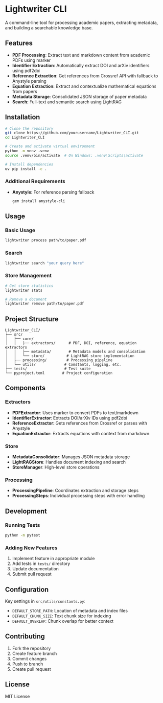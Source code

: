 # Lightwriter CLI

A command-line tool for processing academic papers, extracting metadata, and building a searchable knowledge base.

## Features

- **PDF Processing**: Extract text and markdown content from academic PDFs using marker
- **Identifier Extraction**: Automatically extract DOI and arXiv identifiers using pdf2doi
- **Reference Extraction**: Get references from Crossref API with fallback to Anystyle parsing
- **Equation Extraction**: Extract and contextualize mathematical equations from papers
- **Metadata Storage**: Consolidated JSON storage of paper metadata
- **Search**: Full-text and semantic search using LightRAG

## Installation

```bash
# Clone the repository
git clone https://github.com/yourusername/Lightwriter_CLI.git
cd Lightwriter_CLI

# Create and activate virtual environment
python -m venv .venv
source .venv/bin/activate  # On Windows: .venv\Scripts\activate

# Install dependencies
uv pip install -e .
```

### Additional Requirements

- **Anystyle**: For reference parsing fallback
  ```bash
  gem install anystyle-cli
  ```

## Usage

### Basic Usage

```bash
lightwriter process path/to/paper.pdf
```

### Search

```bash
lightwriter search "your query here"
```

### Store Management

```bash
# Get store statistics
lightwriter stats

# Remove a document
lightwriter remove path/to/paper.pdf
```

## Project Structure

```
Lightwriter_CLI/
├── src/
│   ├── core/
│   │   ├── extractors/      # PDF, DOI, reference, equation extractors
│   │   ├── metadata/        # Metadata models and consolidation
│   │   └── store/          # LightRAG store implementation
│   ├── processing/         # Processing pipeline
│   └── utils/             # Constants, logging, etc.
├── tests/                 # Test suite
└── pyproject.toml        # Project configuration
```

## Components

### Extractors

- **PDFExtractor**: Uses marker to convert PDFs to text/markdown
- **IdentifierExtractor**: Extracts DOI/arXiv IDs using pdf2doi
- **ReferenceExtractor**: Gets references from Crossref or parses with Anystyle
- **EquationExtractor**: Extracts equations with context from markdown

### Store

- **MetadataConsolidator**: Manages JSON metadata storage
- **LightRAGStore**: Handles document indexing and search
- **StoreManager**: High-level store operations

### Processing

- **ProcessingPipeline**: Coordinates extraction and storage steps
- **ProcessingSteps**: Individual processing steps with error handling

## Development

### Running Tests

```bash
python -m pytest
```

### Adding New Features

1. Implement feature in appropriate module
2. Add tests in `tests/` directory
3. Update documentation
4. Submit pull request

## Configuration

Key settings in `src/utils/constants.py`:
- `DEFAULT_STORE_PATH`: Location of metadata and index files
- `DEFAULT_CHUNK_SIZE`: Text chunk size for indexing
- `DEFAULT_OVERLAP`: Chunk overlap for better context

## Contributing

1. Fork the repository
2. Create feature branch
3. Commit changes
4. Push to branch
5. Create pull request

## License

MIT License 